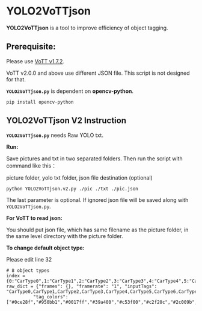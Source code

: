 # YOLO2VoTTjson
**YOLO2VoTTjson** is a tool to improve efficiency of object tagging.
## Prerequisite:

Please use [VoTT v1.7.2](https://github.com/microsoft/VoTT/releases/tag/v1.7.2).
  
VoTT v2.0.0 and above use different JSON file. This script is not designed for that.

**`YOLO2VoTTjson.py`** is dependent on **opencv-python**.
  
```
pip install opencv-python
``` 
    

## YOLO2VoTTjson V2 Instruction
**`YOLO2VoTTjson.py`** needs Raw YOLO txt.

**Run:**
  
Save pictures and txt in two separated folders. Then run the script with command like this：

picture folder, yolo txt folder, json file destination (optional)
```
python YOLO2VoTTjson.v2.py ./pic ./txt ./pic.json
```
  
The last parameter is optional. If ignored json file will be saved along with `YOLO2VoTTjson.py`. 

**For VoTT to read json:**
  
You should put json file, which has same filename as the picture folder, in the same level directory with the picture folder.
  
  
**To change default object type:**
  
Please edit line 32

```
# 8 object types
index = {0:"CarType0",1:"CarType1",2:"CarType2",3:"CarType3",4:"CarType4",5:"CarType5",6:"CarType6",7:"CarType7"}
raw_dict = {"frames": {}, "framerate": "1", "inputTags": "CarType0,CarType1,CarType2,CarType3,CarType4,CarType5,CarType6,CarType7",
          "tag_colors": ["#0ce28f","#950bb1","#0017ff","#39a400","#c53f00","#c2f20c","#2c009b","#008acb"]}
```


